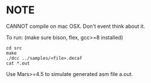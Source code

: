 # NOTE
CANNOT compile on mac OSX. Don't event think about it.

To run: (make sure bison, flex, gcc>=8 installed)
```
cd src
make
./dcc ../samples/<file>.decaf
cat *.out
```
Use Mars>=4.5 to simulate generated asm file a.out.
